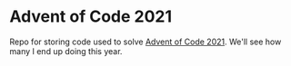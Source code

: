 # Advent of Code 2021
Repo for storing code used to solve [Advent of Code 2021](https://adventofcode.com/2021/). We'll see how many I end up doing this year.
